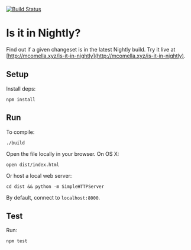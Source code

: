 [![Build
Status](https://travis-ci.org/mcomella/is-it-in-nightly.svg?branch=master)](https://travis-ci.org/mcomella/is-it-in-nightly)

# Is it in Nightly?
Find out if a given changeset is in the latest Nightly build. Try it live at
[http://mcomella.xyz/is-it-in-nightly](http://mcomella.xyz/is-it-in-nightly).

## Setup
Install deps:

    npm install

## Run
To compile:

    ./build

Open the file locally in your browser. On OS X:

    open dist/index.html

Or host a local web server:

    cd dist && python -m SimpleHTTPServer

By default, connect to `localhost:8000`.

## Test
Run:

    npm test
